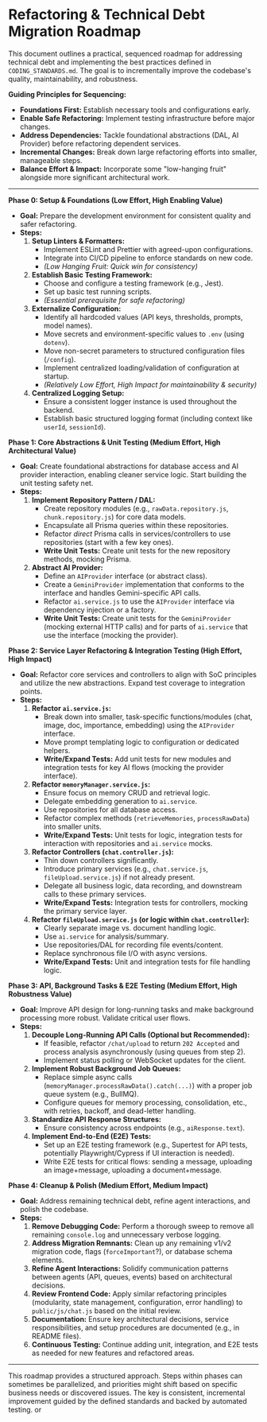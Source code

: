 # Refactoring & Technical Debt Migration Roadmap

This document outlines a practical, sequenced roadmap for addressing technical debt and implementing the best practices defined in `CODING_STANDARDS.md`. The goal is to incrementally improve the codebase's quality, maintainability, and robustness.

**Guiding Principles for Sequencing:**

*   **Foundations First:** Establish necessary tools and configurations early.
*   **Enable Safe Refactoring:** Implement testing infrastructure before major changes.
*   **Address Dependencies:** Tackle foundational abstractions (DAL, AI Provider) before refactoring dependent services.
*   **Incremental Changes:** Break down large refactoring efforts into smaller, manageable steps.
*   **Balance Effort & Impact:** Incorporate some "low-hanging fruit" alongside more significant architectural work.

---

**Phase 0: Setup & Foundations (Low Effort, High Enabling Value)**

*   **Goal:** Prepare the development environment for consistent quality and safer refactoring.
*   **Steps:**
    1.  **Setup Linters & Formatters:**
        *   Implement ESLint and Prettier with agreed-upon configurations.
        *   Integrate into CI/CD pipeline to enforce standards on new code.
        *   *(Low Hanging Fruit: Quick win for consistency)*
    2.  **Establish Basic Testing Framework:**
        *   Choose and configure a testing framework (e.g., Jest).
        *   Set up basic test running scripts.
        *   *(Essential prerequisite for safe refactoring)*
    3.  **Externalize Configuration:**
        *   Identify all hardcoded values (API keys, thresholds, prompts, model names).
        *   Move secrets and environment-specific values to `.env` (using `dotenv`).
        *   Move non-secret parameters to structured configuration files (`/config`).
        *   Implement centralized loading/validation of configuration at startup.
        *   *(Relatively Low Effort, High Impact for maintainability & security)*
    4.  **Centralized Logging Setup:**
        *   Ensure a consistent logger instance is used throughout the backend.
        *   Establish basic structured logging format (including context like `userId`, `sessionId`).

**Phase 1: Core Abstractions & Unit Testing (Medium Effort, High Architectural Value)**

*   **Goal:** Create foundational abstractions for database access and AI provider interaction, enabling cleaner service logic. Start building the unit testing safety net.
*   **Steps:**
    1.  **Implement Repository Pattern / DAL:**
        *   Create repository modules (e.g., `rawData.repository.js`, `chunk.repository.js`) for core data models.
        *   Encapsulate all Prisma queries within these repositories.
        *   Refactor *direct* Prisma calls in services/controllers to use repositories (start with a few key ones).
        *   **Write Unit Tests:** Create unit tests for the new repository methods, mocking Prisma.
    2.  **Abstract AI Provider:**
        *   Define an `AIProvider` interface (or abstract class).
        *   Create a `GeminiProvider` implementation that conforms to the interface and handles Gemini-specific API calls.
        *   Refactor `ai.service.js` to use the `AIProvider` interface via dependency injection or a factory.
        *   **Write Unit Tests:** Create unit tests for the `GeminiProvider` (mocking external HTTP calls) and for parts of `ai.service` that use the interface (mocking the provider).

**Phase 2: Service Layer Refactoring & Integration Testing (High Effort, High Impact)**

*   **Goal:** Refactor core services and controllers to align with SoC principles and utilize the new abstractions. Expand test coverage to integration points.
*   **Steps:**
    1.  **Refactor `ai.service.js`:**
        *   Break down into smaller, task-specific functions/modules (chat, image, doc, importance, embedding) using the `AIProvider` interface.
        *   Move prompt templating logic to configuration or dedicated helpers.
        *   **Write/Expand Tests:** Add unit tests for new modules and integration tests for key AI flows (mocking the provider interface).
    2.  **Refactor `memoryManager.service.js`:**
        *   Ensure focus on memory CRUD and retrieval logic.
        *   Delegate embedding generation to `ai.service`.
        *   Use repositories for all database access.
        *   Refactor complex methods (`retrieveMemories`, `processRawData`) into smaller units.
        *   **Write/Expand Tests:** Unit tests for logic, integration tests for interaction with repositories and `ai.service` mocks.
    3.  **Refactor Controllers (`chat.controller.js`):**
        *   Thin down controllers significantly.
        *   Introduce primary services (e.g., `chat.service.js`, `fileUpload.service.js`) if not already present.
        *   Delegate all business logic, data recording, and downstream calls to these primary services.
        *   **Write/Expand Tests:** Integration tests for controllers, mocking the primary service layer.
    4.  **Refactor `fileUpload.service.js` (or logic within `chat.controller`):**
        *   Clearly separate image vs. document handling logic.
        *   Use `ai.service` for analysis/summary.
        *   Use repositories/DAL for recording file events/content.
        *   Replace synchronous file I/O with async versions.
        *   **Write/Expand Tests:** Unit and integration tests for file handling logic.

**Phase 3: API, Background Tasks & E2E Testing (Medium Effort, High Robustness Value)**

*   **Goal:** Improve API design for long-running tasks and make background processing more robust. Validate critical user flows.
*   **Steps:**
    1.  **Decouple Long-Running API Calls (Optional but Recommended):**
        *   If feasible, refactor `/chat/upload` to return `202 Accepted` and process analysis asynchronously (using queues from step 2).
        *   Implement status polling or WebSocket updates for the client.
    2.  **Implement Robust Background Job Queues:**
        *   Replace simple async calls (`memoryManager.processRawData().catch(...)`) with a proper job queue system (e.g., BullMQ).
        *   Configure queues for memory processing, consolidation, etc., with retries, backoff, and dead-letter handling.
    3.  **Standardize API Response Structures:**
        *   Ensure consistency across endpoints (e.g., `aiResponse.text`).
    4.  **Implement End-to-End (E2E) Tests:**
        *   Set up an E2E testing framework (e.g., Supertest for API tests, potentially Playwright/Cypress if UI interaction is needed).
        *   Write E2E tests for critical flows: sending a message, uploading an image+message, uploading a document+message.

**Phase 4: Cleanup & Polish (Medium Effort, Medium Impact)**

*   **Goal:** Address remaining technical debt, refine agent interactions, and polish the codebase.
*   **Steps:**
    1.  **Remove Debugging Code:** Perform a thorough sweep to remove all remaining `console.log` and unnecessary verbose logging.
    2.  **Address Migration Remnants:** Clean up any remaining v1/v2 migration code, flags (`forceImportant`?), or database schema elements.
    3.  **Refine Agent Interactions:** Solidify communication patterns between agents (API, queues, events) based on architectural decisions.
    4.  **Review Frontend Code:** Apply similar refactoring principles (modularity, state management, configuration, error handling) to `public/js/chat.js` based on the initial review.
    5.  **Documentation:** Ensure key architectural decisions, service responsibilities, and setup procedures are documented (e.g., in README files).
    6.  **Continuous Testing:** Continue adding unit, integration, and E2E tests as needed for new features and refactored areas.

---

This roadmap provides a structured approach. Steps within phases can sometimes be parallelized, and priorities might shift based on specific business needs or discovered issues. The key is consistent, incremental improvement guided by the defined standards and backed by automated testing.  or 